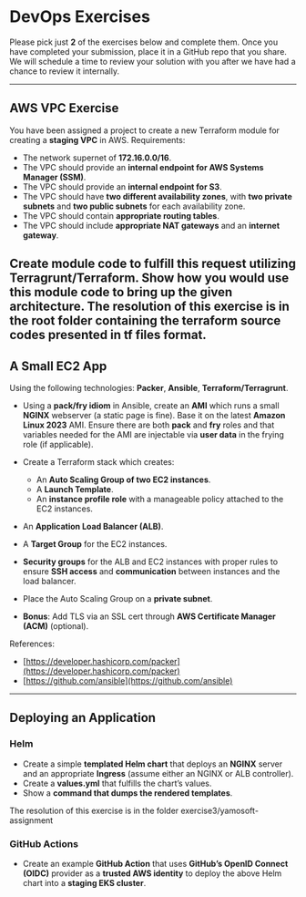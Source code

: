 # DevOps Exercises

Please pick just **2** of the exercises below and complete them. Once you have completed your submission, place it in a GitHub repo that you share. We will schedule a time to review your solution with you after we have had a chance to review it internally.

---

## AWS VPC Exercise

You have been assigned a project to create a new Terraform module for creating a **staging VPC** in AWS. Requirements:

* The network supernet of **172.16.0.0/16**.
* The VPC should provide an **internal endpoint for AWS Systems Manager (SSM)**.
* The VPC should provide an **internal endpoint for S3**.
* The VPC should have **two different availability zones**, with **two private subnets** and **two public subnets** for each availability zone.
* The VPC should contain **appropriate routing tables**.
* The VPC should include **appropriate NAT gateways** and an **internet gateway**.

Create module code to fulfill this request utilizing **Terragrunt/Terraform**. Show how you would use this module code to bring up the given architecture.
The resolution of this exercise is in the root folder containing the terraform source codes presented in tf files format. 
---

## A Small EC2 App

Using the following technologies: **Packer**, **Ansible**, **Terraform/Terragrunt**.

* Using a **pack/fry idiom** in Ansible, create an **AMI** which runs a small **NGINX** webserver (a static page is fine). Base it on the latest **Amazon Linux 2023** AMI. Ensure there are both **pack** and **fry** roles and that variables needed for the AMI are injectable via **user data** in the frying role (if applicable).
* Create a Terraform stack which creates:

  * An **Auto Scaling Group of two EC2 instances**.
  * A **Launch Template**.
  * An **instance profile role** with a manageable policy attached to the EC2 instances.
* An **Application Load Balancer (ALB)**.
* A **Target Group** for the EC2 instances.
* **Security groups** for the ALB and EC2 instances with proper rules to ensure **SSH access** and **communication** between instances and the load balancer.
* Place the Auto Scaling Group on a **private subnet**.
* **Bonus**: Add TLS via an SSL cert through **AWS Certificate Manager (ACM)** (optional).

References:

* [https://developer.hashicorp.com/packer](https://developer.hashicorp.com/packer)
* [https://github.com/ansible](https://github.com/ansible)

---

## Deploying an Application

### Helm

* Create a simple **templated Helm chart** that deploys an **NGINX** server and an appropriate **Ingress** (assume either an NGINX or ALB controller).
* Create a **values.yml** that fulfills the chart’s values.
* Show a **command that dumps the rendered templates**.

The resolution of this exercise is in the folder exercise3/yamosoft-assignment  
### GitHub Actions

* Create an example **GitHub Action** that uses **GitHub’s OpenID Connect (OIDC)** provider as a **trusted AWS identity** to deploy the above Helm chart into a **staging EKS cluster**.

